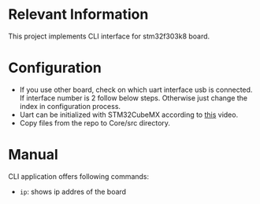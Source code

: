 # Relevant Information

This project implements CLI interface for stm32f303k8 board.

# Configuration

- If you use other board, check on which uart interface usb is connected. If interface number is 2 follow below steps. Otherwise just change the index in configuration process.
- Uart can be initialized with STM32CubeMX according to [this](https://www.youtube.com/watch?v=d6MZHdgCQx0) video.
- Copy files from the repo to Core/src directory.

# Manual 

CLI application offers following commands:

- `ip`: shows ip addres of the board
